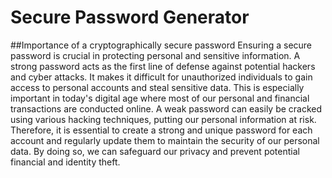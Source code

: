 # Secure Password Generator
##Importance of a cryptographically secure password
Ensuring a secure password is crucial in protecting personal and sensitive information. A strong password acts as the first line of defense against potential hackers and cyber attacks. It makes it difficult for unauthorized individuals to gain access to personal accounts and steal sensitive data. This is especially important in today's digital age where most of our personal and financial transactions are conducted online. A weak password can easily be cracked using various hacking techniques, putting our personal information at risk. Therefore, it is essential to create a strong and unique password for each account and regularly update them to maintain the security of our personal data. By doing so, we can safeguard our privacy and prevent potential financial and identity theft.



